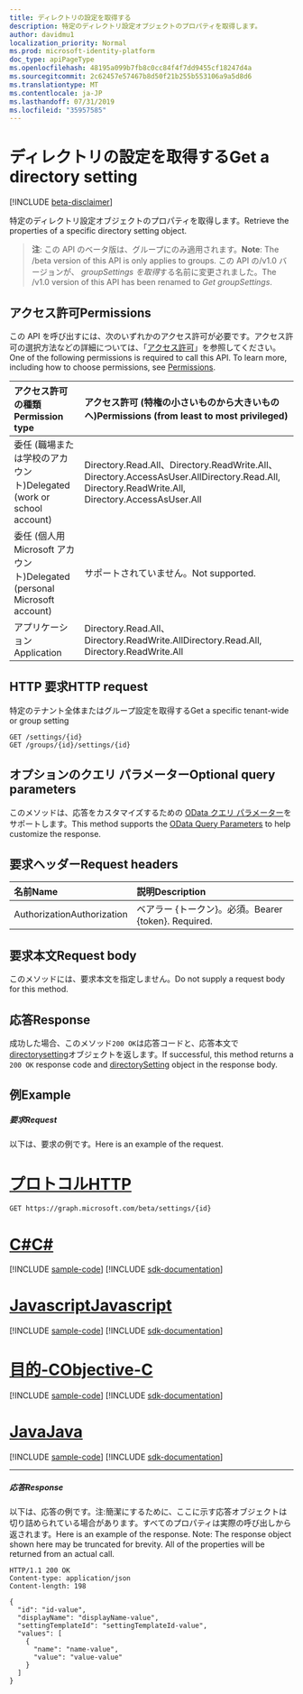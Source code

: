 ```yaml
---
title: ディレクトリの設定を取得する
description: 特定のディレクトリ設定オブジェクトのプロパティを取得します。
author: davidmu1
localization_priority: Normal
ms.prod: microsoft-identity-platform
doc_type: apiPageType
ms.openlocfilehash: 48195a099b7fb8c0cc84f4f7dd9455cf18247d4a
ms.sourcegitcommit: 2c62457e57467b8d50f21b255b553106a9a5d8d6
ms.translationtype: MT
ms.contentlocale: ja-JP
ms.lasthandoff: 07/31/2019
ms.locfileid: "35957585"
---
```

# <a name="get-a-directory-setting"></a><span data-ttu-id="2ee8c-103">ディレクトリの設定を取得する</span><span class="sxs-lookup"><span data-stu-id="2ee8c-103">Get a directory setting</span></span>

[!INCLUDE [beta-disclaimer](../../includes/beta-disclaimer.md)]

<span data-ttu-id="2ee8c-104">特定のディレクトリ設定オブジェクトのプロパティを取得します。</span><span class="sxs-lookup"><span data-stu-id="2ee8c-104">Retrieve the properties of a specific directory setting object.</span></span>

> <span data-ttu-id="2ee8c-105">**注**: この API のベータ版は、グループにのみ適用されます。</span><span class="sxs-lookup"><span data-stu-id="2ee8c-105">**Note**: The /beta version of this API is only applies to groups.</span></span> <span data-ttu-id="2ee8c-106">この API の/v1.0 バージョンが、 *groupSettings を取得*する名前に変更されました。</span><span class="sxs-lookup"><span data-stu-id="2ee8c-106">The /v1.0 version of this API has been renamed to *Get groupSettings*.</span></span>

## <a name="permissions"></a><span data-ttu-id="2ee8c-107">アクセス許可</span><span class="sxs-lookup"><span data-stu-id="2ee8c-107">Permissions</span></span>
<span data-ttu-id="2ee8c-p102">この API を呼び出すには、次のいずれかのアクセス許可が必要です。アクセス許可の選択方法などの詳細については、「[アクセス許可](/graph/permissions-reference)」を参照してください。</span><span class="sxs-lookup"><span data-stu-id="2ee8c-p102">One of the following permissions is required to call this API. To learn more, including how to choose permissions, see [Permissions](/graph/permissions-reference).</span></span>

|<span data-ttu-id="2ee8c-110">アクセス許可の種類</span><span class="sxs-lookup"><span data-stu-id="2ee8c-110">Permission type</span></span>      | <span data-ttu-id="2ee8c-111">アクセス許可 (特権の小さいものから大きいものへ)</span><span class="sxs-lookup"><span data-stu-id="2ee8c-111">Permissions (from least to most privileged)</span></span>              |
|:--------------------|:---------------------------------------------------------|
|<span data-ttu-id="2ee8c-112">委任 (職場または学校のアカウント)</span><span class="sxs-lookup"><span data-stu-id="2ee8c-112">Delegated (work or school account)</span></span> | <span data-ttu-id="2ee8c-113">Directory.Read.All、Directory.ReadWrite.All、Directory.AccessAsUser.All</span><span class="sxs-lookup"><span data-stu-id="2ee8c-113">Directory.Read.All, Directory.ReadWrite.All, Directory.AccessAsUser.All</span></span>    |
|<span data-ttu-id="2ee8c-114">委任 (個人用 Microsoft アカウント)</span><span class="sxs-lookup"><span data-stu-id="2ee8c-114">Delegated (personal Microsoft account)</span></span> | <span data-ttu-id="2ee8c-115">サポートされていません。</span><span class="sxs-lookup"><span data-stu-id="2ee8c-115">Not supported.</span></span>    |
|<span data-ttu-id="2ee8c-116">アプリケーション</span><span class="sxs-lookup"><span data-stu-id="2ee8c-116">Application</span></span> | <span data-ttu-id="2ee8c-117">Directory.Read.All、Directory.ReadWrite.All</span><span class="sxs-lookup"><span data-stu-id="2ee8c-117">Directory.Read.All, Directory.ReadWrite.All</span></span> |

## <a name="http-request"></a><span data-ttu-id="2ee8c-118">HTTP 要求</span><span class="sxs-lookup"><span data-stu-id="2ee8c-118">HTTP request</span></span>
<!-- { "blockType": "ignored" } -->
<span data-ttu-id="2ee8c-119">特定のテナント全体またはグループ設定を取得する</span><span class="sxs-lookup"><span data-stu-id="2ee8c-119">Get a specific tenant-wide or group setting</span></span>
```http
GET /settings/{id}
GET /groups/{id}/settings/{id}
```
## <a name="optional-query-parameters"></a><span data-ttu-id="2ee8c-120">オプションのクエリ パラメーター</span><span class="sxs-lookup"><span data-stu-id="2ee8c-120">Optional query parameters</span></span>
<span data-ttu-id="2ee8c-121">このメソッドは、応答をカスタマイズするための [OData クエリ パラメーター](https://developer.microsoft.com/graph/docs/concepts/query_parameters)をサポートします。</span><span class="sxs-lookup"><span data-stu-id="2ee8c-121">This method supports the [OData Query Parameters](https://developer.microsoft.com/graph/docs/concepts/query_parameters) to help customize the response.</span></span>

## <a name="request-headers"></a><span data-ttu-id="2ee8c-122">要求ヘッダー</span><span class="sxs-lookup"><span data-stu-id="2ee8c-122">Request headers</span></span>
| <span data-ttu-id="2ee8c-123">名前</span><span class="sxs-lookup"><span data-stu-id="2ee8c-123">Name</span></span>      |<span data-ttu-id="2ee8c-124">説明</span><span class="sxs-lookup"><span data-stu-id="2ee8c-124">Description</span></span>|
|:----------|:----------|
| <span data-ttu-id="2ee8c-125">Authorization</span><span class="sxs-lookup"><span data-stu-id="2ee8c-125">Authorization</span></span>  | <span data-ttu-id="2ee8c-p103">ベアラー {トークン}。必須。</span><span class="sxs-lookup"><span data-stu-id="2ee8c-p103">Bearer {token}. Required.</span></span>|

## <a name="request-body"></a><span data-ttu-id="2ee8c-128">要求本文</span><span class="sxs-lookup"><span data-stu-id="2ee8c-128">Request body</span></span>
<span data-ttu-id="2ee8c-129">このメソッドには、要求本文を指定しません。</span><span class="sxs-lookup"><span data-stu-id="2ee8c-129">Do not supply a request body for this method.</span></span>

## <a name="response"></a><span data-ttu-id="2ee8c-130">応答</span><span class="sxs-lookup"><span data-stu-id="2ee8c-130">Response</span></span>

<span data-ttu-id="2ee8c-131">成功した場合、このメソッド`200 OK`は応答コードと、応答本文で[directorysetting](../resources/directorysetting.md)オブジェクトを返します。</span><span class="sxs-lookup"><span data-stu-id="2ee8c-131">If successful, this method returns a `200 OK` response code and [directorySetting](../resources/directorysetting.md) object in the response body.</span></span>
## <a name="example"></a><span data-ttu-id="2ee8c-132">例</span><span class="sxs-lookup"><span data-stu-id="2ee8c-132">Example</span></span>
##### <a name="request"></a><span data-ttu-id="2ee8c-133">要求</span><span class="sxs-lookup"><span data-stu-id="2ee8c-133">Request</span></span>
<span data-ttu-id="2ee8c-134">以下は、要求の例です。</span><span class="sxs-lookup"><span data-stu-id="2ee8c-134">Here is an example of the request.</span></span>

# <a name="httptabhttp"></a>[<span data-ttu-id="2ee8c-135">プロトコル</span><span class="sxs-lookup"><span data-stu-id="2ee8c-135">HTTP</span></span>](#tab/http)
<!-- {
  "blockType": "request",
  "name": "get_directorysetting"
}-->
```http
GET https://graph.microsoft.com/beta/settings/{id}
```
# <a name="ctabcsharp"></a>[<span data-ttu-id="2ee8c-136">C#</span><span class="sxs-lookup"><span data-stu-id="2ee8c-136">C#</span></span>](#tab/csharp)
[!INCLUDE [sample-code](../includes/snippets/csharp/get-directorysetting-csharp-snippets.md)]
[!INCLUDE [sdk-documentation](../includes/snippets/snippets-sdk-documentation-link.md)]

# <a name="javascripttabjavascript"></a>[<span data-ttu-id="2ee8c-137">Javascript</span><span class="sxs-lookup"><span data-stu-id="2ee8c-137">Javascript</span></span>](#tab/javascript)
[!INCLUDE [sample-code](../includes/snippets/javascript/get-directorysetting-javascript-snippets.md)]
[!INCLUDE [sdk-documentation](../includes/snippets/snippets-sdk-documentation-link.md)]

# <a name="objective-ctabobjc"></a>[<span data-ttu-id="2ee8c-138">目的-C</span><span class="sxs-lookup"><span data-stu-id="2ee8c-138">Objective-C</span></span>](#tab/objc)
[!INCLUDE [sample-code](../includes/snippets/objc/get-directorysetting-objc-snippets.md)]
[!INCLUDE [sdk-documentation](../includes/snippets/snippets-sdk-documentation-link.md)]

# <a name="javatabjava"></a>[<span data-ttu-id="2ee8c-139">Java</span><span class="sxs-lookup"><span data-stu-id="2ee8c-139">Java</span></span>](#tab/java)
[!INCLUDE [sample-code](../includes/snippets/java/get-directorysetting-java-snippets.md)]
[!INCLUDE [sdk-documentation](../includes/snippets/snippets-sdk-documentation-link.md)]

---

##### <a name="response"></a><span data-ttu-id="2ee8c-140">応答</span><span class="sxs-lookup"><span data-stu-id="2ee8c-140">Response</span></span>
<span data-ttu-id="2ee8c-p104">以下は、応答の例です。注:簡潔にするために、ここに示す応答オブジェクトは切り詰められている場合があります。すべてのプロパティは実際の呼び出しから返されます。</span><span class="sxs-lookup"><span data-stu-id="2ee8c-p104">Here is an example of the response. Note: The response object shown here may be truncated for brevity. All of the properties will be returned from an actual call.</span></span>
<!-- {
  "blockType": "response",
  "truncated": true,
  "@odata.type": "microsoft.graph.directorySetting"
} -->
```http
HTTP/1.1 200 OK
Content-type: application/json
Content-length: 198

{
  "id": "id-value",
  "displayName": "displayName-value",
  "settingTemplateId": "settingTemplateId-value",
  "values": [
    {
      "name": "name-value",
      "value": "value-value"
    }
  ]
}
```

<!-- uuid: 8fcb5dbc-d5aa-4681-8e31-b001d5168d79
2015-10-25 14:57:30 UTC -->
<!--
{
  "type": "#page.annotation",
  "description": "Get directorySetting",
  "keywords": "",
  "section": "documentation",
  "tocPath": "",
  "suppressions": [
  ]
}
-->
